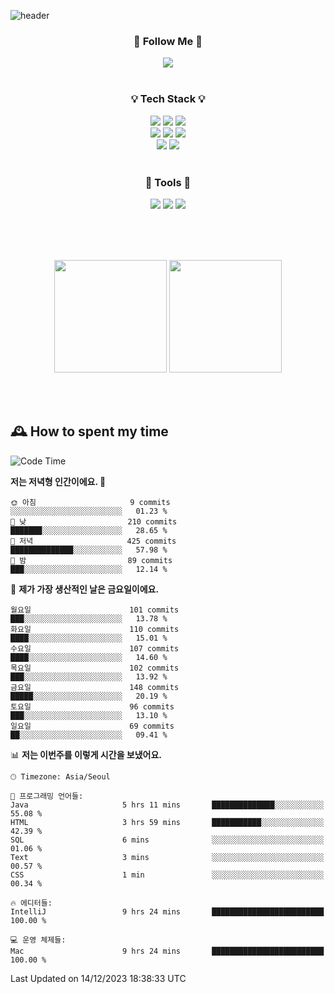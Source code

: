 ![header](https://capsule-render.vercel.app/api?type=waving&color=0:FFE29F,50:FFA99F,100:FF719A&height=300&fontAlignY=40&section=header&text=sung%20eun&fontSize=80&fontColor=FFFFFF)

<div align="center">
	<h3>🐹  Follow Me  🐹</h3>
	<a href="https://velog.io/@saeun05" target="_blank"><img src="https://img.shields.io/badge/Velog-20C997?style=flat&logo=velog&logoColor=white"/></a><br><br>
	<h3>💡  Tech Stack  💡</h3>
	<img src="https://img.shields.io/badge/Java-0078D4?style=flat"/>
	<img src="https://img.shields.io/badge/Spring-6DB33F?style=flat&logo=spring&logoColor=white"/>
	<img src="https://img.shields.io/badge/SpringBoot-6DB33F?style=flat&logo=springboot&logoColor=white"/><br>
	<img src="https://img.shields.io/badge/HTML5-E34F26?style=flat&logo=html5&logoColor=white"/>
	<img src="https://img.shields.io/badge/CSS3-1572B6?style=flat&logo=css3&logoColor=white"/>
	<img src="https://img.shields.io/badge/jQuery-0769AD?style=flat&logo=jquery&logoColor=white"/><br>
	<img src="https://img.shields.io/badge/MySQL-4479A1?style=flat&logo=mysql&logoColor=white"/>
	<img src="https://img.shields.io/badge/oracle-F80000?style=flat&logo=oracle&logoColor=white"/><br><br>
	<h3>🔦  Tools  🔦</h3>
	<img src="https://img.shields.io/badge/intelliJ IDEA-000000?style=flat&logo=intellijidea&logoColor=white"/>
	<img src="https://img.shields.io/badge/Notion-F9DC3E?style=flat&logo=notion&logoColor=white"/>
	<img src="https://img.shields.io/badge/Git-F05032?style=flat&logo=git&logoColor=white"/><br><br>
</div>

<br><br>

<div align="center">
  <img style="height:180px" src="https://github-readme-stats.vercel.app/api?username=sungeunn&show_icons=true&theme=omni&locale=kr"/>
  <img style="height:180px" src="https://github-readme-stats.vercel.app/api/top-langs/?username=sungeunn&theme=omni&layout=compact&locale=kr"/>
</div>

<br><br>

## 🕰 How to spent my time
<!--START_SECTION:waka-->
![Code Time](http://img.shields.io/badge/Code%20Time-318%20hrs%2045%20mins-blue)

**저는 저녁형 인간이에요. 🦉** 

```text
🌞 아침                     9 commits           ░░░░░░░░░░░░░░░░░░░░░░░░░   01.23 % 
🌆 낮　                     210 commits         ███████░░░░░░░░░░░░░░░░░░   28.65 % 
🌃 저녁                     425 commits         ██████████████░░░░░░░░░░░   57.98 % 
🌙 밤　                     89 commits          ███░░░░░░░░░░░░░░░░░░░░░░   12.14 % 
```
📅 **제가 가장 생산적인 날은 금요일이에요.** 

```text
월요일                      101 commits         ███░░░░░░░░░░░░░░░░░░░░░░   13.78 % 
화요일                      110 commits         ████░░░░░░░░░░░░░░░░░░░░░   15.01 % 
수요일                      107 commits         ████░░░░░░░░░░░░░░░░░░░░░   14.60 % 
목요일                      102 commits         ███░░░░░░░░░░░░░░░░░░░░░░   13.92 % 
금요일                      148 commits         █████░░░░░░░░░░░░░░░░░░░░   20.19 % 
토요일                      96 commits          ███░░░░░░░░░░░░░░░░░░░░░░   13.10 % 
일요일                      69 commits          ██░░░░░░░░░░░░░░░░░░░░░░░   09.41 % 
```


📊 **저는 이번주를 이렇게 시간을 보냈어요.** 

```text
🕑︎ Timezone: Asia/Seoul

💬 프로그래밍 언어들: 
Java                     5 hrs 11 mins       ██████████████░░░░░░░░░░░   55.08 % 
HTML                     3 hrs 59 mins       ███████████░░░░░░░░░░░░░░   42.39 % 
SQL                      6 mins              ░░░░░░░░░░░░░░░░░░░░░░░░░   01.06 % 
Text                     3 mins              ░░░░░░░░░░░░░░░░░░░░░░░░░   00.57 % 
CSS                      1 min               ░░░░░░░░░░░░░░░░░░░░░░░░░   00.34 % 

🔥 에디터들: 
IntelliJ                 9 hrs 24 mins       █████████████████████████   100.00 % 

💻 운영 체제들: 
Mac                      9 hrs 24 mins       █████████████████████████   100.00 % 
```


 Last Updated on 14/12/2023 18:38:33 UTC
<!--END_SECTION:waka-->
